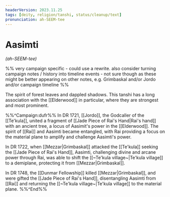 ```yaml
---
headerVersion: 2023.11.25
tags: [deity, religion/tanshi, status/cleanup/text]
pronunciation: ah-SEEM-tee
---
```

# Aasimti
*(ah-SEEM-tee)*

%% very campaign specific - could use a rewrite. also consider turning campaign notes / history into timeline events - not sure though as these might be better appearing on other notes, e.g. Grimbaskal and/or Jordo and/or campaign timeline %%

The spirit of forest leaves and dappled shadows. This tanshi has a long association with the [[Elderwood]] in particular, where they are strongest and most prominent. 

%%^Campaign:dufr%%
In DR 1721, [[Jordo]], the Godcaller of the [[Te'kula]], united a fragment of [[Jade Piece of Rai's Hand|Rai's hand]] with an ancient tree, a locus of Aasimit's power in the [[Elderwood]]. The spirit of [[Rai]] and Aasimti became entangled, with Rai providing a focus on the material plane to amplify and challenge Aasimti's power. 

In DR 1722, when [[Mezzar|Grimbaskal]] attacked the [[Te'kula]] seeking the [[Jade Piece of Rai's Hand]], Aasimti, challenging divine and arcane power through Rai, was able to shift the [[~Te'kula village~|Te'kula village]] to a demiplane, protecting it from [[Mezzar|Grimbaskal]]. 

In DR 1748, the [[Dunmar Fellowship]] killed [[Mezzar|Grimbaskal]], and were gifted the [[Jade Piece of Rai's Hand]], disentangling Aasimti from [[Rai]] and returning the [[~Te'kula village~|Te'kula village]] to the material plane. 
%%^End%%


